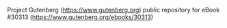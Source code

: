 Project Gutenberg (https://www.gutenberg.org) public repository for eBook #30313 (https://www.gutenberg.org/ebooks/30313)
